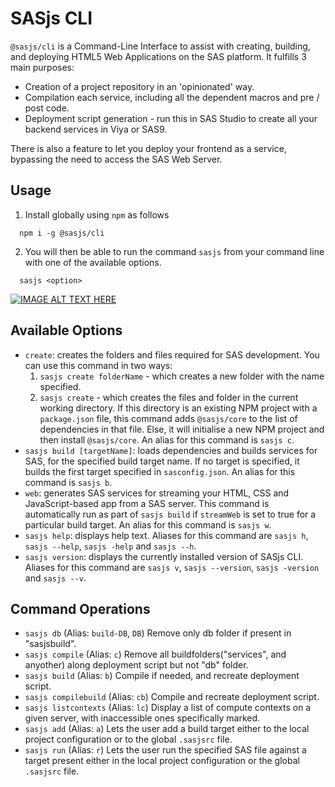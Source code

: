 # SASjs CLI

`@sasjs/cli` is a Command-Line Interface to assist with creating, building, and deploying HTML5 Web Applications on the SAS platform. It fulfills 3 main purposes:

- Creation of a project repository in an 'opinionated' way.
- Compilation each service, including all the dependent macros and pre / post code.
- Deployment script generation - run this in SAS Studio to create all your backend services in Viya or SAS9.

There is also a feature to let you deploy your frontend as a service, bypassing the need to access the SAS Web Server.

## Usage

1. Install globally using `npm` as follows

```
  npm i -g @sasjs/cli
```

2. You will then be able to run the command `sasjs` from your command line with one of the available options.

```
  sasjs <option>
```

[![IMAGE ALT TEXT HERE](https://img.youtube.com/vi/hUpBqExNec4/0.jpg)](https://www.youtube.com/watch?v=hUpBqExNec4)

## Available Options

- `create`: creates the folders and files required for SAS development. You can use this command in two ways:
  1. `sasjs create folderName` - which creates a new folder with the name specified.
  2. `sasjs create` - which creates the files and folder in the current working directory. If this directory is an existing NPM project with a `package.json` file, this command adds `@sasjs/core` to the list of dependencies in that file. Else, it will initialise a new NPM project and then install `@sasjs/core`. An alias for this command is `sasjs c`.
- `sasjs build [targetName]`: loads dependencies and builds services for SAS, for the specified build target name. If no target is specified, it builds the first target specified in `sasconfig.json`. An alias for this command is `sasjs b`.
- `web`: generates SAS services for streaming your HTML, CSS and JavaScript-based app from a SAS server. This command is automatically run as part of `sasjs build` if `streamWeb` is set to true for a particular build target. An alias for this command is `sasjs w`.
- `sasjs help`: displays help text. Aliases for this command are `sasjs h`, `sasjs --help`, `sasjs -help` and `sasjs --h`.
- `sasjs version`: displays the currently installed version of SASjs CLI. Aliases for this command are `sasjs v`, `sasjs --version`, `sasjs -version` and `sasjs --v`.

## Command Operations

- `sasjs db` (Alias: `build-DB`, `DB`)
  Remove only db folder if present in "sasjsbuild".
- `sasjs compile` (Alias: `c`)
  Remove all buildfolders("services", and anyother) along deployment script but not "db" folder.
- `sasjs build` (Alias: `b`)
  Compile if needed, and recreate deployment script.
- `sasjs compilebuild` (Alias: `cb`)
  Compile and recreate deployment script.
- `sasjs listcontexts` (Alias: `lc`)
  Display a list of compute contexts on a given server, with inaccessible ones specifically marked.
- `sasjs add` (Alias: `a`)
  Lets the user add a build target either to the local project configuration or to the global `.sasjsrc` file.
- `sasjs run` (Alias: `r`)
  Lets the user run the specified SAS file against a target present either in the local project configuration or the global `.sasjsrc` file.
